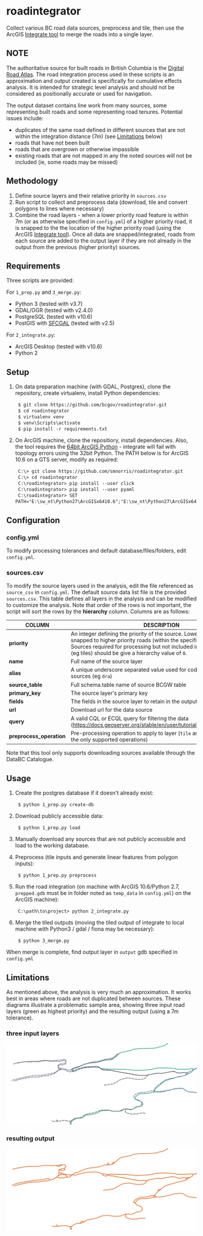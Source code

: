 # roadintegrator

Collect various BC road data sources, preprocess and tile, then use the ArcGIS
[Integrate tool](http://resources.arcgis.com/en/help/main/10.2/index.html#//00170000002s000000) to merge the roads into a single layer.


## NOTE

The authoritative source for built roads in British Columbia is the [Digital Road Atlas](http://geobc.gov.bc.ca/base-mapping/atlas/dra). The road integration process used in these scripts is an approximation and output created is specifically for cumulative effects analysis. It is intended for strategic level analysis and should not be considered as positionally accurate or used for navigation.

The output dataset contains line work from many sources, some representing built roads and some representing road tenures. Potential issues include:

- duplicates of the same road defined in different sources that are not within the integration distance (7m) (see [Limitations](#Limitations) below)
- roads that have not been built
- roads that are overgrown or otherwise impassible
- existing roads that are not mapped in any the noted sources will not be included (ie, some roads may be missed)


## Methodology

1. Define source layers and their relative priority in `sources.csv`
2. Run script to collect and preprocess data (download, tile and convert polygons to lines where necessary)
3. Combine the road layers - when a lower priority road feature is within 7m (or as otherwise specified in `config.yml`) of a higher priority road, it is snapped to the the location of the higher priority road (using the ArcGIS [Integrate tool](http://desktop.arcgis.com/en/arcmap/latest/tools/data-management-toolbox/integrate.htm)).  Once all data are snapped/integrated, roads from each source are added to the output layer if they are not already in the output from the previous (higher priority) sources.


## Requirements

Three scripts are provided:

For `1_prep.py` and `3_merge.py`:

- Python 3 (tested with v3.7)
- GDAL/OGR (tested with v2.4.0)
- PostgreSQL (tested with v10.6)
- PostGIS with [SFCGAL](http://postgis.net/2015/10/25/postgis_sfcgal_extension/) (tested with v2.5)

For `2_integrate.py`:

- ArcGIS Desktop (tested with v10.6)
- Python 2


## Setup

1. On data preparation machine (with GDAL, Postgres), clone the repository,
create virtualenv, install Python dependencies:

        $ git clone https://github.com/bcgov/roadintegrator.git
        $ cd roadintegrator
        $ virtualenv venv
        $ venv\Scripts\activate
        $ pip install -r requirements.txt

2. On ArcGIS machine, clone the repositiory, install dependencies. Also, the tool requires the [64bit ArcGIS Python](http://desktop.arcgis.com/en/arcmap/latest/analyze/executing-tools/64bit-background.htm) - integrate will fail with topology errors using the 32bit Python. The PATH below is for ArcGIS 10.6 on a GTS server, modify as required:

        C:\> git clone https://github.com/smnorris/roadintegrator.git
        C:\> cd roadintegrator
        C:\roadintegrator> pip install --user click
        C:\roadintegrator> pip install --user pyaml
        C:\roadintegrator> SET PATH="E:\sw_nt\Python27\ArcGISx6410.6";"E:\sw_nt\Python27\ArcGISx6410.6\Scripts";%PATH%


## Configuration

### config.yml
To modify processing tolerances and default database/files/folders, edit `config.yml`.

### sources.csv
To modify the source layers used in the analysis, edit the file referenced as `source_csv` in `config.yml`. The default source data list file is the provided `sources.csv`. This table defines all layers in the analysis and can be modified to customize the analysis. Note that order of the rows is not important, the script will sort the rows by the **hierarchy** column. Columns are as follows:

| COLUMN                 | DESCRIPTION                                                                                                                                                                            |
|------------------------|----------------------------------------------------------------------------------------------------------------------------------------------------------------------------------------|
| **priority**               | An integer defining the priority of the source. Lower priority roads will be snapped to higher priority roads (within the specified tolerance). Sources required for processing but not included in the roads hierarchy (eg tiles) should be give a hierarchy value of `0`.
| **name**                   | Full name of the source layer
| **alias**                  | A unique underscore separated value used for coding the various road sources (eg `dra`)
| **source_table**           | Full schema.table name of source BCGW table
| **primary_key**            | The source layer's primary key
| **fields**                 | The fields in the source layer to retain in the output
| **url**                    | Download url for the data source
| **query**                  | A valid CQL or ECQL query for filtering the data (https://docs.geoserver.org/stable/en/user/tutorials/cql/cql_tutorial.html)
| **preprocess_operation**   | Pre-processing operation to apply to layer (`tile` and `roadpoly2line` are the only supported operations)

Note that this tool only supports downloading sources available through the DataBC Catalogue.

## Usage

1. Create the postgres database if it doesn't already exist:

        $ python 1_prep.py create-db

2. Download publicly accessible data:

        $ python 1_prep.py load

3. Manually download any sources that are not publicly accessible and load to the working database.

4. Preprocess (tile inputs and generate linear features from polygon inputs):

        $ python 1_prep.py preprocess

5. Run the road integration (on machine with ArcGIS 10.6/Python 2.7, `prepped.gdb` must be in folder noted as `temp_data` in `config.yml`) on the ArcGIS machine):

        C:\path\to\project> python 2_integrate.py

6. Merge the tiled outputs (moving the tiled output of integrate to local machine with Python3 / gdal / fiona may be necessary):

        $ python 3_merge.py

When merge is complete, find output layer in `output` gdb specified in `config.yml`


## Limitations
As mentioned above, the analysis is very much an approximation. It works best in areas where roads are not duplicated between sources.
These diagrams illustrate a problematic sample area, showing three input road layers (green as highest priority) and the resulting output (using a 7m tolerance).

### three input layers
![inputs](img/roadintegrator_inputs.png)

### resulting output
![inputs](img/roadintegrator_output.png)

